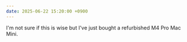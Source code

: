 ```yaml
---
date: 2025-06-22 15:20:00 +0900
---
```


I'm not sure if this is wise but I've just bought a refurbished M4 Pro Mac Mini.

